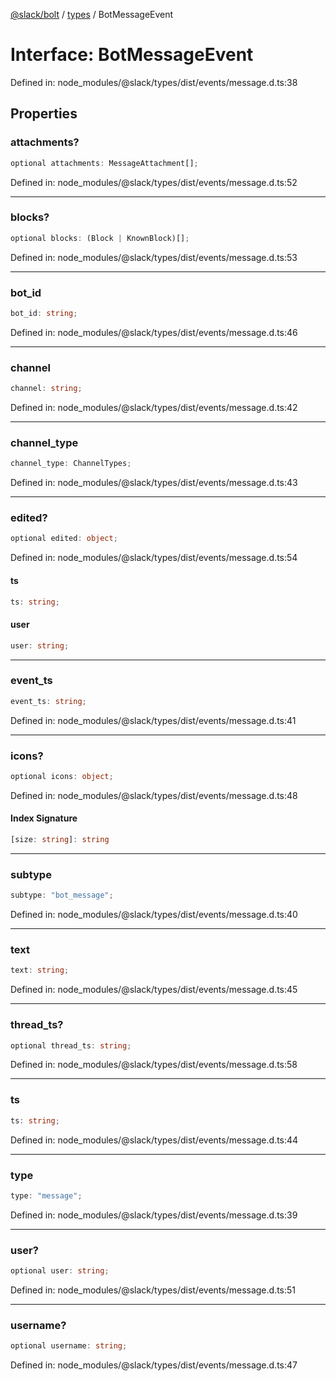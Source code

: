 [@slack/bolt](../../../../index.md) / [types](../index.md) / BotMessageEvent

# Interface: BotMessageEvent

Defined in: node\_modules/@slack/types/dist/events/message.d.ts:38

## Properties

### attachments?

```ts
optional attachments: MessageAttachment[];
```

Defined in: node\_modules/@slack/types/dist/events/message.d.ts:52

***

### blocks?

```ts
optional blocks: (Block | KnownBlock)[];
```

Defined in: node\_modules/@slack/types/dist/events/message.d.ts:53

***

### bot\_id

```ts
bot_id: string;
```

Defined in: node\_modules/@slack/types/dist/events/message.d.ts:46

***

### channel

```ts
channel: string;
```

Defined in: node\_modules/@slack/types/dist/events/message.d.ts:42

***

### channel\_type

```ts
channel_type: ChannelTypes;
```

Defined in: node\_modules/@slack/types/dist/events/message.d.ts:43

***

### edited?

```ts
optional edited: object;
```

Defined in: node\_modules/@slack/types/dist/events/message.d.ts:54

#### ts

```ts
ts: string;
```

#### user

```ts
user: string;
```

***

### event\_ts

```ts
event_ts: string;
```

Defined in: node\_modules/@slack/types/dist/events/message.d.ts:41

***

### icons?

```ts
optional icons: object;
```

Defined in: node\_modules/@slack/types/dist/events/message.d.ts:48

#### Index Signature

```ts
[size: string]: string
```

***

### subtype

```ts
subtype: "bot_message";
```

Defined in: node\_modules/@slack/types/dist/events/message.d.ts:40

***

### text

```ts
text: string;
```

Defined in: node\_modules/@slack/types/dist/events/message.d.ts:45

***

### thread\_ts?

```ts
optional thread_ts: string;
```

Defined in: node\_modules/@slack/types/dist/events/message.d.ts:58

***

### ts

```ts
ts: string;
```

Defined in: node\_modules/@slack/types/dist/events/message.d.ts:44

***

### type

```ts
type: "message";
```

Defined in: node\_modules/@slack/types/dist/events/message.d.ts:39

***

### user?

```ts
optional user: string;
```

Defined in: node\_modules/@slack/types/dist/events/message.d.ts:51

***

### username?

```ts
optional username: string;
```

Defined in: node\_modules/@slack/types/dist/events/message.d.ts:47
